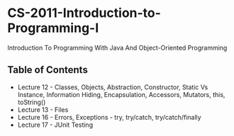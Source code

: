 # CS-2011-Introduction-to-Programming-I
Introduction To Programming With Java And Object-Oriented Programming

Table of Contents
------------------
* Lecture 12 - Classes, Objects, Abstraction, Constructor, Static Vs Instance, Information Hiding, Encapsulation, Accessors, Mutators, this, toString()
* Lecture 13 - Files
* Lecture 16 - Errors, Exceptions - try, try/catch, try/catch/finally
* Lecture 17 - JUnit Testing
